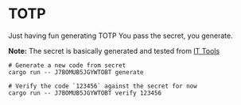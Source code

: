 # TOTP

Just having fun generating TOTP
You pass the secret, you generate.

**Note:** The secret is basically generated and tested from [IT Tools](https://github.com/CorentinTh/it-tools)
```shell
# Generate a new code from secret
cargo run -- J7BOMUB5JGYWTOBT generate

# Verify the code `123456` against the secret for now
cargo run -- J7BOMUB5JGYWTOBT verify 123456
```